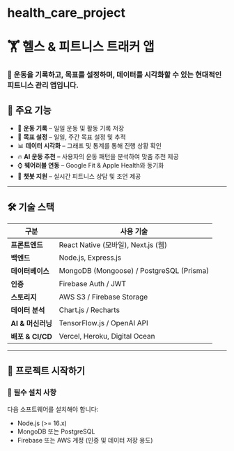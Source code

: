 # health_care_project

# 🏋️ 헬스 & 피트니스 트래커 앱

### 🚀 운동을 기록하고, 목표를 설정하며, 데이터를 시각화할 수 있는 현대적인 피트니스 관리 앱입니다.

## 📌 주요 기능
- 🏃 **운동 기록** – 일일 운동 및 활동 기록 저장
- 🎯 **목표 설정** – 일일, 주간 목표 설정 및 추적
- 📊 **데이터 시각화** – 그래프 및 통계를 통해 진행 상황 확인
- 🔥 **AI 운동 추천** – 사용자의 운동 패턴을 분석하여 맞춤 추천 제공
- ⌚ **웨어러블 연동** – Google Fit & Apple Health와 동기화
- 💬 **챗봇 지원** – 실시간 피트니스 상담 및 조언 제공

---

## 🛠️ 기술 스택
| **구분**  | **사용 기술** |
|--------------|--------------|
| **프론트엔드** | React Native (모바일), Next.js (웹) |
| **백엔드**  | Node.js, Express.js |
| **데이터베이스** | MongoDB (Mongoose) / PostgreSQL (Prisma) |
| **인증** | Firebase Auth / JWT |
| **스토리지** | AWS S3 / Firebase Storage |
| **데이터 분석** | Chart.js / Recharts |
| **AI & 머신러닝** | TensorFlow.js / OpenAI API |
| **배포 & CI/CD** | Vercel, Heroku, Digital Ocean |

---

## 🚀 프로젝트 시작하기

### 🔧 필수 설치 사항
다음 소프트웨어를 설치해야 합니다:
- Node.js (>= 16.x)
- MongoDB 또는 PostgreSQL
- Firebase 또는 AWS 계정 (인증 및 데이터 저장 용도)
